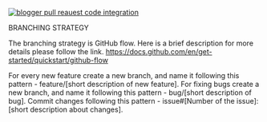 [comment]: <> (CI status badge)
[![blogger pull reauest code integration](https://github.com/sargiss987/blogger/actions/workflows/pull_request.yml/badge.svg)](https://github.com/sargiss987/blogger/actions/workflows/pull_request.yml)


BRANCHING STRATEGY

  The branching strategy is GitHub flow. Here is a brief description for more details please follow the link.
  https://docs.github.com/en/get-started/quickstart/github-flow

  For every new feature create a new branch, and name it following this pattern - feature/[short description of new feature]. 
  For fixing bugs create a new branch, and name it following this pattern - bug/[short description of bug].
  Commit changes following this pattern - issue#[Number of the issue]:[short description about changes].
